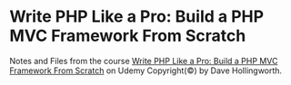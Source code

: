 # Write PHP Like a Pro: Build a PHP MVC Framework From Scratch
Notes and Files from the course [Write PHP Like a Pro: Build a PHP MVC Framework From Scratch](https://www.udemy.com/course/php-mvc-from-scratch/) on Udemy
Copyright(©) by Dave Hollingworth.
